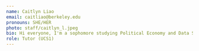 ```yaml
---
name: Caitlyn Liao
email: caitliao@berkeley.edu
pronouns: SHE/HER
photo: staff/caitlyn_l.jpeg
bio: Hi everyone, I'm a sophomore studying Political Economy and Data Science!  In my free time I love listening to music and singing. 
role: Tutor (UCS1)
---
```

